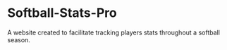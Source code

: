 # Softball-Stats-Pro
A website created to facilitate tracking players stats throughout a softball season.
